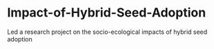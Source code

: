 # Impact-of-Hybrid-Seed-Adoption
Led a research project on the socio-ecological impacts of hybrid seed adoption
